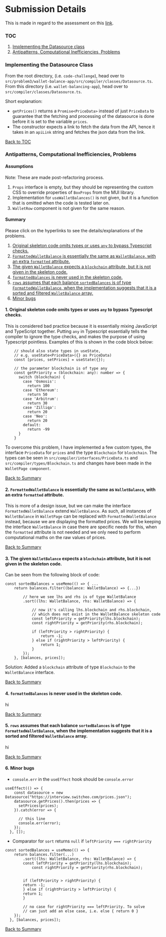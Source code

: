 # Submission Details

This is made in regard to the assessment on this <a href="https://switcheo.notion.site/Problem-3-Messy-React-a6a8acd4eed744df8cc9b9d044478fba">link</a>.

### TOC

1. [Implementing the Datasource class](#implementing-the-datasource-class)
2. [Antipatterns, Computational Inefficiencies, Problems](#antipatterns-computational-inefficiencies-problems)

### Implementing the Datasource Class

From the root directory, (i.e. `code-challenge`), head over to `src/problem3/wallet-balance-app/src/compiler/classes/Datasource.ts`. From this directory (i.e. `wallet-balancing-app`), head over to `src/compiler/classes/Datasource.ts`.

Short explanation: 

* `getPrices()` returns a `Promise<PriceData>` instead of just `PriceData` to guarantee that the fetching and processing of the datasource is done before it is set to the variable `prices`.
* The constructor expects a link to fetch the data from the API, hence it takes in an `apiLink` string and fetches the json data from the link.

[Back to TOC](#toc)

### Antipatterns, Computational Inefficiencies, Problems

#### Assumptions

Note: These are made post-refactoring process.
1. `Props` interface is empty, but they should be representing the custom CSS to override properties of `BoxProps` from the MUI library.
2. Implementation for `useWalletBalances()` is not given, but it is a function that is omitted when the code is tested later on.
3. `WalletRow` component is not given for the same reason. 

#### Summary 

Please click on the hyperlinks to see the details/explanations of the problems.

1. [Original skeleton code omits types or uses `any` to bypass Typescript checks.](#1-original-skeleton-code-omits-types-or-uses-any-to-bypass-typescript-checks)
2. [`FormattedWalletBalance` is essentially the same as `WalletBalance`, with an extra `formatted` attribute.](#2-formattedwalletbalance-is-essentially-the-same-as-walletbalance-with-an-extra-formatted-attribute)
3. [The given `WalletBalance` expects a `blockchain` attribute, but it is not given in the skeleton code.](#3-the-given-walletbalance-expects-a-blockchain-attribute-but-it-is-not-given-in-the-skeleton-code)
4. [`formattedBalances` is never used in the skeleton code. ](#4-formattedbalances-is-never-used-in-the-skeleton-code)
5. [`rows` assumes that each balance `sortedBalances` is of type `FormattedWalletBalance`, when the implementation suggests that it is a sorted and filtered `WalletBalance` array.
](#5-rows-assumes-that-each-balance-sortedbalances-is-of-type-formattedwalletbalance-when-the-implementation-suggests-that-it-is-a-sorted-and-filtered-walletbalance-array)
6. [Minor bugs](#6-minor-bugs)

#### 1. **Original skeleton code omits types or uses `any` to bypass Typescript checks.**

This is considered bad practice because it is essentially mixing JavaScript and TypeScript together. Putting `any` in Typescript essentially tells the compiler to ignore the type checks, and makes the purpose of using Typescript pointless. Examples of this is shown in the code block below: 
```
    // should also state types in useState, 
    // e.g. useState<PriceData>({} as PriceData)
    const [prices, setPrices] = useState({}); 
    
    // the parameter blockchain is of type any
    const getPriority = (blockchain: any): number => {
	  switch (blockchain) {
	    case 'Osmosis':
	      return 100
	    case 'Ethereum':
	      return 50
	    case 'Arbitrum':
	      return 30
	    case 'Zilliqa':
	      return 20
	    case 'Neo':
	      return 20
	    default:
	      return -99
	  }
	}

```

To overcome this problem, I have implemented a few custom types, the interface `PriceData` for `prices` and the type `Blockchain` for `blockchain`. The types can be seen in `src/compiler/interfaces/PriceData.ts` and `src/compiler/types/Blockchain.ts` and changes have been made in the `WalletPage component`.
    
[Back to Summary](#summary)

#### 2. **`FormattedWalletBalance` is essentially the same as `WalletBalance`, with an extra `formatted` attribute.**

This is more of a design issue, but we can make the interface `FormattedWalletBalance` extend `WalletBalance`. As such, all instances of `WalletBalance` in `WalletPage` can be replaced with `FormattedWalletBalance` instead, because we are displaying the formatted prices. We will be keeping the interface `WalletBalance` in case there are specific needs for this, when the `formatted` attribute is not needed and we only need to perform computational maths on the raw values of prices.

[Back to Summary](#summary)

#### 3. **The given `WalletBalance` expects a `blockchain` attribute, but it is not given in the skeleton code.**

Can be seen from the following block of code: 
```
const sortedBalances = useMemo(() => { ...
    return balances.filter((balance: WalletBalance) => {...})

        // here we see lhs and rhs is of type WalletBalance
        .sort((lhs: WalletBalance, rhs: WalletBalance) => {

            // now it's calling lhs.blockchain and rhs.blockchain,
            // which does not exist in the WalletBalance skeleton code
            const leftPriority = getPriority(lhs.blockchain);
            const rightPriority = getPriority(rhs.blockchain);

            if (leftPriority > rightPriority) {
                return -1;
            } else if (rightPriority > leftPriority) {                      
                return 1;
            }
        });
    }, [balances, prices]);
```

Solution: Added a `blockchain` attribute of type `Blockchain` to the `WalletBalance` interface.

[Back to Summary](#summary)

#### 4. `formattedBalances` is never used in the skeleton code. 

hi

[Back to Summary](#summary)

#### 5. `rows` assumes that each balance `sortedBalances` is of type `FormattedWalletBalance`, when the implementation suggests that it is a sorted and filtered `WalletBalance` array.

hi

[Back to Summary](#summary)

#### 6. Minor bugs

- `console.err` in the `useEffect` hook should be `console.error`

```
useEffect(() => {
    const datasource = new Datasource("https://interview.switcheo.com/prices.json");
    datasource.getPrices().then(prices => {
      setPrices(prices);
    }).catch(error => {

      // this line
      console.err(error);
    });
  }, []);
```

- Comparator for `sort` returns `null` if `leftPriority === rightPriority`

```
const sortedBalances = useMemo(() => {
    return balances.filter(...)
        .sort((lhs: WalletBalance, rhs: WalletBalance) => {
	    const leftPriority = getPriority(lhs.blockchain);
            const rightPriority = getPriority(rhs.blockchain);

                    
	    if (leftPriority > rightPriority) {
		return -1;
	    } else if (rightPriority > leftPriority) {
		return 1;
		}

        // no case for rightPriority === leftPriority. To solve
        // can just add an else case, i.e. else { return 0 }
    });
  }, [balances, prices]);
```

[Back to Summary](#summary)
